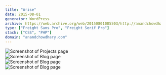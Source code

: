 ```yaml
---
title: "Arise"
date: 2015-08-01
generator: WordPress
archive: https://web.archive.org/web/20150801005503/http://anandchowdhary.com/
type: ["Freight Sans Pro", "Freight Serif Pro"]
stack: ["CSS", "PHP"]
domain: "anandchowdhary.com"
---
```


<div class="image shadow scrollable"><img alt="Screenshot of Projects page" src="/images/versions/arise/writing.png"></div>
<div class="image shadow scrollable"><img alt="Screenshot of Blog page" src="/images/versions/arise/about.png"></div>
<div class="image shadow scrollable"><img alt="Screenshot of Blog page" src="/images/versions/arise/photos.png"></div>
<div class="image shadow scrollable"><img alt="Screenshot of Blog page" src="/images/versions/arise/portfolio.png"></div>
